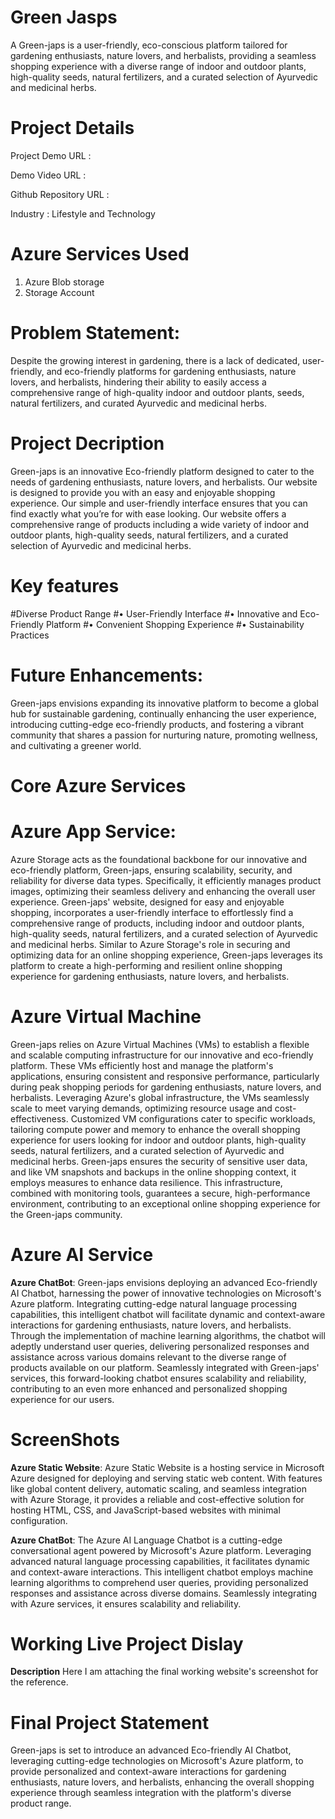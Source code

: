 # Green Jasps
A Green-japs is a user-friendly, eco-conscious platform tailored for gardening enthusiasts, nature lovers, and herbalists, providing a seamless shopping experience with a diverse range of indoor and outdoor plants, high-quality seeds, natural fertilizers, and a curated selection of Ayurvedic and medicinal herbs.
# Project Details
Project Demo URL :

Demo Video URL :

Github Repository URL :

Industry : Lifestyle and Technology
# Azure Services Used
  1. Azure Blob storage
  2. Storage Account
# Problem Statement:
Despite the growing interest in gardening, there is a lack of dedicated, user-friendly, and eco-friendly platforms for gardening enthusiasts, nature lovers, and herbalists, hindering their ability to easily access a comprehensive range of high-quality indoor and outdoor plants, seeds, natural fertilizers, and curated Ayurvedic and medicinal herbs.
# Project Decription
Green-japs is an innovative Eco-friendly platform designed to cater to the needs of gardening enthusiasts, nature lovers, and herbalists. Our website is designed to provide you with an easy and enjoyable shopping experience. Our simple and user-friendly interface ensures that you can find exactly what you’re for with ease looking. Our website offers a comprehensive range of products including a wide variety of indoor and outdoor plants, high-quality seeds, natural fertilizers, and a curated selection of Ayurvedic and medicinal herbs.
# Key features
#Diverse Product Range
#•	User-Friendly Interface
#•	Innovative and Eco-Friendly Platform
#•	Convenient Shopping Experience
#•	Sustainability Practices
# Future Enhancements:
Green-japs envisions expanding its innovative platform to become a global hub for sustainable gardening, continually enhancing the user experience, introducing cutting-edge eco-friendly products, and fostering a vibrant community that shares a passion for nurturing nature, promoting wellness, and cultivating a greener world.
# Core Azure Services
# Azure App Service:
Azure Storage acts as the foundational backbone for our innovative and eco-friendly platform, Green-japs, ensuring scalability, security, and reliability for diverse data types. Specifically, it efficiently manages product images, optimizing their seamless delivery and enhancing the overall user experience. Green-japs' website, designed for easy and enjoyable shopping, incorporates a user-friendly interface to effortlessly find a comprehensive range of products, including indoor and outdoor plants, high-quality seeds, natural fertilizers, and a curated selection of Ayurvedic and medicinal herbs. Similar to Azure Storage's role in securing and optimizing data for an online shopping experience, Green-japs leverages its platform to create a high-performing and resilient online shopping experience for gardening enthusiasts, nature lovers, and herbalists.
# Azure Virtual Machine
Green-japs relies on Azure Virtual Machines (VMs) to establish a flexible and scalable computing infrastructure for our innovative and eco-friendly platform. These VMs efficiently host and manage the platform's applications, ensuring consistent and responsive performance, particularly during peak shopping periods for gardening enthusiasts, nature lovers, and herbalists. Leveraging Azure's global infrastructure, the VMs seamlessly scale to meet varying demands, optimizing resource usage and cost-effectiveness. Customized VM configurations cater to specific workloads, tailoring compute power and memory to enhance the overall shopping experience for users looking for indoor and outdoor plants, high-quality seeds, natural fertilizers, and a curated selection of Ayurvedic and medicinal herbs. Green-japs ensures the security of sensitive user data, and like VM snapshots and backups in the online shopping context, it employs measures to enhance data resilience. This infrastructure, combined with monitoring tools, guarantees a secure, high-performance environment, contributing to an exceptional online shopping experience for the Green-japs community.
# Azure AI Service
  **Azure ChatBot**:
Green-japs envisions deploying an advanced Eco-friendly AI Chatbot, harnessing the power of innovative technologies on Microsoft's Azure platform. Integrating cutting-edge natural language processing capabilities, this intelligent chatbot will facilitate dynamic and context-aware interactions for gardening enthusiasts, nature lovers, and herbalists. Through the implementation of machine learning algorithms, the chatbot will adeptly understand user queries, delivering personalized responses and assistance across various domains relevant to the diverse range of products available on our platform. Seamlessly integrated with Green-japs' services, this forward-looking chatbot ensures scalability and reliability, contributing to an even more enhanced and personalized shopping experience for our users.
# ScreenShots
**Azure Static Website**:
Azure Static Website is a hosting service in Microsoft Azure designed for deploying and serving static web content. With features like global content delivery, automatic scaling, and seamless integration with Azure Storage, it provides a reliable and cost-effective solution for hosting HTML, CSS, and JavaScript-based websites with minimal configuration.

**Azure ChatBot**:
The Azure AI Language Chatbot is a cutting-edge conversational agent powered by Microsoft's Azure platform. Leveraging advanced natural language processing capabilities, it facilitates dynamic and context-aware interactions. This intelligent chatbot employs machine learning algorithms to comprehend user queries, providing personalized responses and assistance across diverse domains. Seamlessly integrating with Azure services, it ensures scalability and reliability. 
# Working Live Project Dislay
**Description**
Here I am attaching the final working website's screenshot for the reference.
# Final Project Statement
Green-japs is set to introduce an advanced Eco-friendly AI Chatbot, leveraging cutting-edge technologies on Microsoft's Azure platform, to provide personalized and context-aware interactions for gardening enthusiasts, nature lovers, and herbalists, enhancing the overall shopping experience through seamless integration with the platform's diverse product range.
